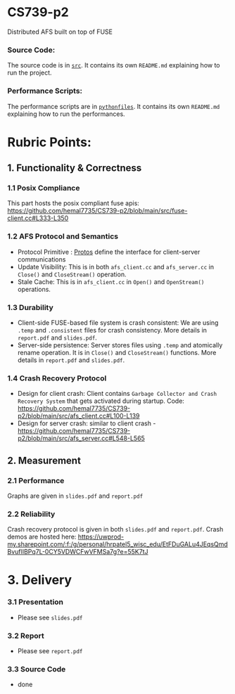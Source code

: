 # CS739-p2
Distributed AFS built on top of FUSE

### Source Code:
The source code is in [`src`](/src). It contains its own `README.md` explaining how to run the project.

### Performance Scripts:
The performance scripts are in [`pythonfiles`](/pythonfiles). It contains its own `README.md` explaining how to run the performances.

# Rubric Points:

## 1. Functionality & Correctness

### 1.1 Posix Compliance
This part hosts the posix compliant fuse apis: https://github.com/hemal7735/CS739-p2/blob/main/src/fuse-client.cc#L333-L350

### 1.2 AFS Protocol and Semantics
- Protocol Primitive : [Protos](/src/protos/afs.proto) define the interface for client-server communications
- Update Visibility: This is in both `afs_client.cc` and `afs_server.cc` in `Close()` and `CloseStream()` operation.
- Stale Cache: This is in `afs_client.cc` in `Open()` and `OpenStream()` operations.

### 1.3 Durability
- Client-side FUSE-based file system is crash consistent: We are using `.temp` and `.consistent` files for crash consistency. More details in `report.pdf` and `slides.pdf`.
- Server-side persistence: Server stores files using `.temp` and atomically rename operation. It is in `Close()` and `CloseStream()` functions. More details in `report.pdf` and `slides.pdf`.

### 1.4 Crash Recovery Protocol
- Design for client crash: Client contains `Garbage Collector and Crash Recovery System` that gets activated during startup. Code: https://github.com/hemal7735/CS739-p2/blob/main/src/afs_client.cc#L100-L139
- Design for server crash: similar to client crash - https://github.com/hemal7735/CS739-p2/blob/main/src/afs_server.cc#L548-L565


## 2. Measurement
### 2.1 Performance
Graphs are given in `slides.pdf` and `report.pdf`

### 2.2 Reliability
Crash recovery protocol is given in both `slides.pdf` and `report.pdf`. Crash demos are hosted here: https://uwprod-my.sharepoint.com/:f:/g/personal/hrpatel5_wisc_edu/EtFDuGALu4JEqsQmdBvuflIBPq7L-0CY5VDWCFwVFMSa7g?e=55K7tJ


# 3. Delivery
### 3.1 Presentation
- Please see `slides.pdf`

### 3.2 Report
- Please see `report.pdf`

### 3.3 Source Code
- done
